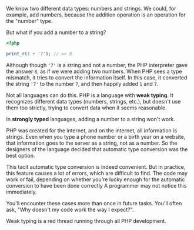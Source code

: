 
We know two different data types: numbers and strings. We could, for example, add numbers, because the addition operation is an operation for the "number" type.

But what if you add a number to a string?

```php
<?php

print_r(1 + '7'); // => 8
```

Although though `'7'` is a string and not a number, the PHP interpreter gave the answer `8`, as if we were adding two numbers. When PHP sees a type mismatch, it tries to convert the information itself. In this case, it converted the string `'7'` to the number `7`, and then happily added `1` and `7`.

Not all languages can do this. PHP is a language with **weak typing**. It recognizes different data types (numbers, strings, etc.), but doesn't use them too strictly, trying to convert data when it seems reasonable.

In **strongly typed** languages, adding a number to a string won't work.

PHP was created for the internet, and on the internet, all information is strings. Even when you type a phone number or a birth year on a website, that information goes to the server as a string, not as a number. So the designers of the language decided that automatic type conversion was the best option.

This tacit automatic type conversion is indeed convenient. But in practice, this feature causes a lot of errors, which are difficult to find. The code may work or fail, depending on whether you're lucky enough for the automatic conversion to have been done correctly A programmer may not notice this immediately.

You'll encounter these cases more than once in future tasks. You'll often ask, "Why doesn't my code work the way I expect?".

Weak typing is a red thread running through all PHP development.
